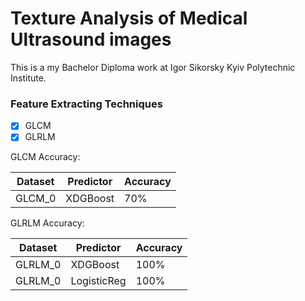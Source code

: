 # Texture Analysis of Medical Ultrasound images

This is a my Bachelor Diploma work at Igor Sikorsky Kyiv Polytechnic Institute.

### Feature Extracting Techniques
- [x] GLCM
- [x] GLRLM

GLCM Accuracy:

| Dataset   | Predictor  | Accuracy |
| --------- | ---------- | -------- |
| GLCM_0    | XDGBoost   | 70%      |

GLRLM Accuracy:

| Dataset    | Predictor   | Accuracy |
| ---------  | ----------  | -------- |
| GLRLM_0    | XDGBoost    | 100%     |
| GLRLM_0    | LogisticReg | 100%     |
